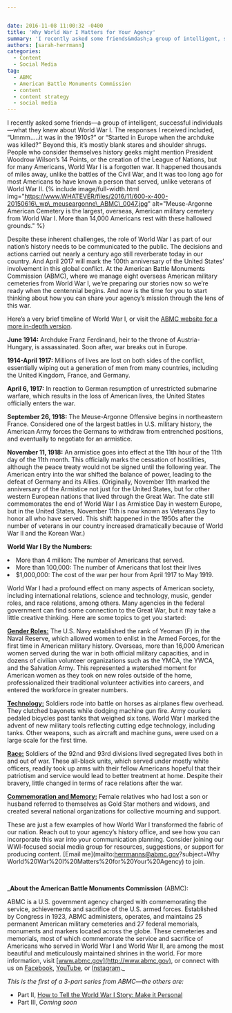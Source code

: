 ```yaml
---


date: 2016-11-08 11:00:32 -0400
title: 'Why World War I Matters for Your Agency'
summary: 'I recently asked some friends&mdash;a group of intelligent, successful individuals&mdash;what they knew about World War I. The responses I received included, &ldquo;Ummm&hellip;..it was in the 1910s?&rdquo; or &ldquo;Started in Europe when the archduke was killed?&rdquo; Beyond this, it&rsquo;s mostly blank stares and shoulder shrugs. People who consider themselves history geeks might mention President Woodrow Wilson&rsquo;s'
authors: [sarah-herrmann]
categories:
  - Content
  - Social Media
tag:
  - ABMC
  - American Battle Monuments Commission
  - content
  - content strategy
  - social media
---
```


I recently asked some friends—a group of intelligent, successful individuals—what they knew about World War I. The responses I received included, “Ummm…..it was in the 1910s?” or “Started in Europe when the archduke was killed?” Beyond this, it’s mostly blank stares and shoulder shrugs. People who consider themselves history geeks might mention President Woodrow Wilson’s 14 Points, or the creation of the League of Nations, but for many Americans, World War I is a forgotten war. It happened thousands of miles away, unlike the battles of the Civil War, and It was too long ago for most Americans to have known a person that served, unlike veterans of World War II. 
{% include image/full-width.html img="https://www.WHATEVER/files/2016/11/600-x-400-20150616\_wp\_meuseargonne\_ABMC\_0047.jpg" alt="Meuse-Argonne American Cemetery is the largest, overseas, American military cemetery from World War I. More than 14,000 Americans rest with these hallowed grounds." %} 

Despite these inherent challenges, the role of World War I as part of our nation’s history needs to be communicated to the public. The decisions and actions carried out nearly a century ago still reverberate today in our country. And April 2017 will mark the 100th anniversary of the United States’ involvement in this global conflict. At the American Battle Monuments Commission (ABMC), where we manage eight overseas American military cemeteries from World War I, we’re preparing our stories now so we’re ready when the centennial begins. And now is the time for you to start thinking about how you can share your agency’s mission through the lens of this war.

Here’s a very brief timeline of World War I, or visit the [ABMC website for a more in-depth version](https://www.abmc.gov/sites/default/files/interactive/interactive_files/WW1/index.html).

**June 1914:** Archduke Franz Ferdinand, heir to the throne of Austria-Hungary, is assassinated.  Soon after, war breaks out in Europe.

**1914-April 1917:** Millions of lives are lost on both sides of the conflict, essentially wiping out a generation of  men from many countries, including the United Kingdom, France, and Germany.

**April 6, 1917:** In reaction to German resumption of unrestricted submarine warfare, which results in the loss of American lives, the United States officially enters the war.

**September 26, 1918:** The Meuse-Argonne Offensive begins in northeastern France. Considered one of the largest battles in U.S. military history, the American Army forces the Germans to withdraw from entrenched positions, and eventually to negotiate for an armistice.

**November 11, 1918:** An armistice goes into effect at the 11th hour of the 11th day of the 11th month. This officially marks the cessation of hostilities, although the peace treaty would not be signed until the following year. The American entry into the war shifted the balance of power, leading to the defeat of Germany and its Allies. (Originally, <span class="aBn"><span class="aQJ">November 11th</span></span> marked the anniversary of the Armistice not just for the United States, but for other western European nations that lived through the Great War. The date still commemorates the end of World War I as Armistice Day in western Europe, but in the United States, November 11th is now known as Veterans Day to honor all who have served. This shift happened in the 1950s after the number of veterans in our country increased dramatically because of World War II and the Korean War.)

**World War I By the Numbers:**

<li style="font-weight: 400">
  More than 4 million: The number of Americans that served.
</li>
<li style="font-weight: 400">
  More than 100,000: The number of Americans that lost their lives
</li>
<li style="font-weight: 400">
  $1,000,000: The cost of the war per hour from April 1917 to May 1919.
</li>

World War I had a profound effect on many aspects of American society, including international relations, science and technology, music, gender roles, and race relations, among others. Many agencies in the federal government can find some connection to the Great War, but it may take a little creative thinking. Here are some topics to get you started:

[**Gender Roles:**](https://www.abmc.gov/news-events/news/womens-history-month-navy-yeoman-world-war-1#.WBjhZsmKEgU) The U.S. Navy established the rank of Yeoman (F) in the Naval Reserve, which allowed women to enlist in the Armed Forces, for the first time in American military history.  Overseas, more than 16,000 American women served during the war in both official military capacities, and in dozens of civilian volunteer organizations such as the YMCA, the YWCA, and the Salvation Army. This represented a watershed moment for American women as they took on new roles outside of the home, professionalized their traditional volunteer activities into careers, and entered the workforce in greater numbers.

[**Technology:**](https://www.abmc.gov/learning-resources/lesson-plans/weapons-meuse-argonne-offensive) Soldiers rode into battle on horses as airplanes flew overhead. They clutched bayonets while dodging machine gun fire. Army couriers pedaled bicycles past tanks that weighed six tons. World War I marked the advent of new military tools reflecting cutting edge technology, including tanks. Other weapons, such as aircraft and machine guns, were used on a large scale for the first time.

[**Race:**](https://www.abmc.gov/news-events/news/harlem-hellfighters-most-storied-african-american-combat-unit-world-war-i#.WBjhd8mKEgU) Soldiers of the 92nd and 93rd divisions lived segregated lives both in and out of war. These all-black units, which served under mostly white officers, readily took up arms with their fellow Americans hopeful that their patriotism and service would lead to better treatment at home. Despite their bravery, little changed in terms of race relations after the war.

[**Commemoration and Memory:**](https://www.abmc.gov/news-events/news/women-and-world-war-i-commemoration-gold-star-mothers-and-widows-pilgrimages-1930#.WBjhv8mKEgU) Female relatives who had lost a son or husband referred to themselves as Gold Star mothers and widows, and created several national organizations for collective mourning and support.

These are just a few examples of how World War I transformed the fabric of our nation. Reach out to your agency’s history office, and see how you can incorporate this war into your communication planning. Consider joining our WWI-focused social media group for resources, suggestions, or support for producing content. [Email me](mailto:herrmanns@abmc.gov?subject=Why World%20War%20I%20Matters%20for%20Your%20Agency) to join.

&nbsp;

_**About the American Battle Monuments Commission** (ABMC):
  
ABMC is a U.S. government agency charged with commemorating the service, achievements and sacrifice of the U.S. armed forces. Established by Congress in 1923, ABMC administers, operates, and maintains 25 permanent American military cemeteries and 27 federal memorials, monuments and markers located across the globe. These cemeteries and memorials, most of which commemorate the service and sacrifice of Americans who served in World War I and World War II, are among the most beautiful and meticulously maintained shrines in the world. For more information, visit [www.abmc.gov](http://www.abmc.gov), or connect with us on [Facebook](http://www.facebook.com/abmcpage), [YouTube](http://www.youtube.com/abmcvideos), or [Instagram](http://www.instgram.com/usabmc)._

_This is the first of a 3-part series from ABMC—the others are:_

  * Part II, [How to Tell the World War I Story: Make it Personal](https://www.WHATEVER/2017/03/09/how-to-tell-the-world-war-i-story-make-it-personal/)
  * Part III, _Coming soon_